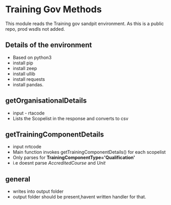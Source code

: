 # Training Gov Methods
This module reads the Training gov sandpit environment. As this is a public repo, prod wsdls not added.
## Details of the environment
- Based on python3
- install pip
- install zeep
- install ullib
- install requests
- install pandas.

## getOrganisationalDetails
- input - rtacode
- Lists the Scopelist in the response and converts to csv

## getTrainingComponentDetails
- input nrtcode
- Main function invokes getTrainingComponentDetails() for each scopelist
- Only parses for **TrainingComponentType='Qualification'** 
- i.e doesnt parse *AccreditedCourse* and *Unit*

## general
- writes into output folder
- output folder should be present,havent written handler for that.